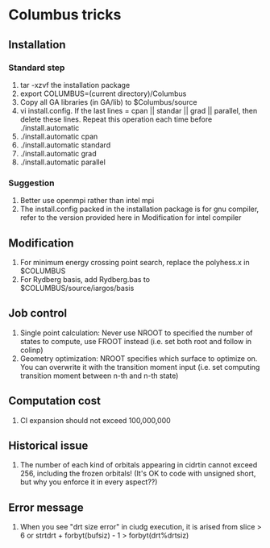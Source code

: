 # Columbus tricks

## Installation
### Standard step
1. tar -xzvf the installation package
2. export COLUMBUS=(current directory)/Columbus
3. Copy all GA libraries (in GA/lib) to $Columbus/source
4. vi install.config. If the last lines = cpan || standar || grad || parallel, then delete these lines. Repeat this operation each time before ./install.automatic
5. ./install.automatic cpan
6. ./install.automatic standard
7. ./install.automatic grad
8. ./install.automatic parallel

### Suggestion
1. Better use openmpi rather than intel mpi
2. The install.config packed in the installation package is for gnu compiler, refer to the version provided here in Modification for intel compiler

## Modification
1. For minimum energy crossing point search, replace the polyhess.x in $COLUMBUS
2. For Rydberg basis, add Rydberg.bas to $COLUMBUS/source/iargos/basis

## Job control
1. Single point calculation: Never use NROOT to specified the number of states to compute, use FROOT instead (i.e. set both root and follow in colinp)
2. Geometry optimization: NROOT specifies which surface to optimize on. You can overwrite it with the transition moment input (i.e. set computing transition moment between n-th and n-th state)

## Computation cost
1. CI expansion should not exceed 100,000,000

## Historical issue
1. The number of each kind of orbitals appearing in cidrtin cannot exceed 256, including the frozen orbitals! (It's OK to code with unsigned short, but why you enforce it in every aspect??)

## Error message
1. When you see "drt size error" in ciudg execution, it is arised from slice > 6 or strtdrt + forbyt(bufsiz) - 1 > forbyt(drt%drtsiz)